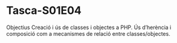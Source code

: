 # Tasca-S01E04

Objectius
Creació i ús de classes i objectes a PHP.
Ús d’herència i composició com a mecanismes de relació entre classes/objectes.